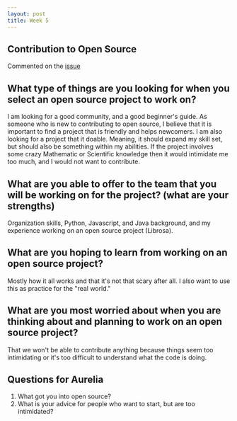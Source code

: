 ```yaml
---
layout: post
title: Week 5
---
```


## Contribution to Open Source
Commented on the [issue](https://github.com/webpy/webpy/issues/99)


## What type of things are you looking for when you select an open source  project to work on?

I am looking for a good community, and a good beginner's guide. As someone who is new to contributing to open source, I believe that it is important to find a project that is friendly and helps newcomers. I am also looking for a project that it doable. Meaning, it should expand my skill set, but should also be something within my abilities. If the project involves some crazy Mathematic or Scientific knowledge then it would intimidate me too much, and I would not want to contribute.

## What are you able to offer to the team that you will be working on for the project? (what are your strengths)

Organization skills, Python, Javascript, and Java background, and my experience working on an open source project (Librosa).

## What are you hoping to learn from working on an open source project?

Mostly how it all works and that it's not that scary after all. I also want to use this as practice for the "real world."

## What are you most worried about when you are thinking about and planning  to work on an open source project?

That we won't be able to contribute anything because things seem too intimidating or it's too difficult to understand what the code is doing.

## Questions for Aurelia

1. What got you into open source?
2. What is your advice for people who want to start, but are too intimidated?

